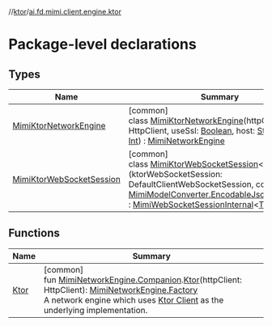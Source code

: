 //[ktor](../../index.md)/[ai.fd.mimi.client.engine.ktor](index.md)

# Package-level declarations

## Types

| Name | Summary |
|---|---|
| [MimiKtorNetworkEngine](-mimi-ktor-network-engine/index.md) | [common]<br>class [MimiKtorNetworkEngine](-mimi-ktor-network-engine/index.md)(httpClient: HttpClient, useSsl: [Boolean](https://kotlinlang.org/api/core/kotlin-stdlib/kotlin/-boolean/index.html), host: [String](https://kotlinlang.org/api/core/kotlin-stdlib/kotlin/-string/index.html), port: [Int](https://kotlinlang.org/api/core/kotlin-stdlib/kotlin/-int/index.html)) : [MimiNetworkEngine](../../../core/core/ai.fd.mimi.client.engine/-mimi-network-engine/index.md) |
| [MimiKtorWebSocketSession](-mimi-ktor-web-socket-session/index.md) | [common]<br>class [MimiKtorWebSocketSession](-mimi-ktor-web-socket-session/index.md)&lt;[T](-mimi-ktor-web-socket-session/index.md)&gt;(ktorWebSocketSession: DefaultClientWebSocketSession, converter: [MimiModelConverter.EncodableJsonString](../../../core/core/ai.fd.mimi.client.engine/-mimi-model-converter/-encodable-json-string/index.md)&lt;[T](-mimi-ktor-web-socket-session/index.md)&gt;) : [MimiWebSocketSessionInternal](../../../core/core/ai.fd.mimi.client.engine/-mimi-web-socket-session-internal/index.md)&lt;[T](-mimi-ktor-web-socket-session/index.md)&gt; |

## Functions

| Name | Summary |
|---|---|
| [Ktor](-ktor.md) | [common]<br>fun [MimiNetworkEngine.Companion](../../../core/core/ai.fd.mimi.client.engine/-mimi-network-engine/-companion/index.md).[Ktor](-ktor.md)(httpClient: HttpClient): [MimiNetworkEngine.Factory](../../../core/core/ai.fd.mimi.client.engine/-mimi-network-engine/-factory/index.md)<br>A network engine which uses [Ktor Client](https://ktor.io/docs/client.html) as the underlying implementation. |
